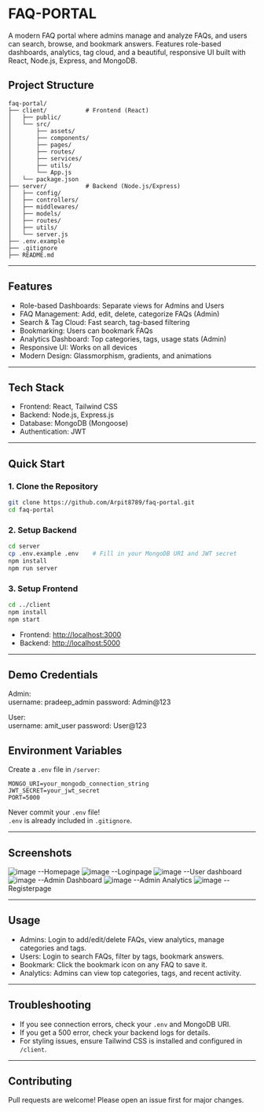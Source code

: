 # FAQ-PORTAL
A modern FAQ portal where admins manage and analyze FAQs, and users can search, browse, and bookmark answers. Features role-based dashboards, analytics, tag cloud, and a beautiful, responsive UI built with React, Node.js, Express, and MongoDB.


##  Project Structure

```
faq-portal/
├── client/           # Frontend (React)
│   ├── public/
│   └── src/
│       ├── assets/
│       ├── components/
│       ├── pages/
│       ├── routes/
│       ├── services/
│       ├── utils/
│       └── App.js
│   └── package.json
├── server/           # Backend (Node.js/Express)
│   ├── config/
│   ├── controllers/
│   ├── middlewares/
│   ├── models/
│   ├── routes/
│   ├── utils/
│   └── server.js
├── .env.example
├── .gitignore
├── README.md
```

---

##  Features

- Role-based Dashboards: Separate views for Admins and Users
- FAQ Management: Add, edit, delete, categorize FAQs (Admin)
- Search & Tag Cloud: Fast search, tag-based filtering
- Bookmarking: Users can bookmark FAQs
- Analytics Dashboard: Top categories, tags, usage stats (Admin)
- Responsive UI: Works on all devices
- Modern Design: Glassmorphism, gradients, and animations

---

##  Tech Stack

- Frontend: React, Tailwind CSS
- Backend: Node.js, Express.js
- Database: MongoDB (Mongoose)
- Authentication: JWT

---

##  Quick Start

### 1. Clone the Repository

```bash
git clone https://github.com/Arpit8789/faq-portal.git
cd faq-portal
```

### 2. Setup Backend

```bash
cd server
cp .env.example .env    # Fill in your MongoDB URI and JWT secret
npm install
npm run server
```

### 3. Setup Frontend

```bash
cd ../client
npm install
npm start
```

- Frontend: [http://localhost:3000](http://localhost:3000)
- Backend: [http://localhost:5000](http://localhost:5000)

---

##  Demo Credentials

Admin:  
username: pradeep_admin
password: Admin@123
 


User:  
username: amit_user
password: User@123


##  Environment Variables

Create a `.env` file in `/server`:

```
MONGO_URI=your_mongodb_connection_string
JWT_SECRET=your_jwt_secret
PORT=5000
```

Never commit your `.env` file!  
`.env` is already included in `.gitignore`.

---

##  Screenshots
![image](https://github.com/user-attachments/assets/89a77f6e-d88e-4f9a-9801-c7c6c6081145) --Homepage
![image](https://github.com/user-attachments/assets/79b608c5-37a1-4e3c-b615-c95da657aea8) --Loginpage
![image](https://github.com/user-attachments/assets/bc159a83-0d86-431d-8ad1-c23d0e2e20d1) --User dashboard
![image](https://github.com/user-attachments/assets/f0fee613-33f9-4dc1-aa08-0ceb5df726e7) --Admin Dashboard
![image](https://github.com/user-attachments/assets/057b3991-6e43-498f-bf22-26dd71ef3384) --Admin Analytics
![image](https://github.com/user-attachments/assets/0d7d3fa4-4068-42fb-a48d-992de520f3be) --Registerpage





---

##  Usage

- Admins: Login to add/edit/delete FAQs, view analytics, manage categories and tags.
- Users: Login to search FAQs, filter by tags, bookmark answers.
- Bookmark: Click the bookmark icon on any FAQ to save it.
- Analytics: Admins can view top categories, tags, and recent activity.

---

## Troubleshooting

- If you see connection errors, check your `.env` and MongoDB URI.
- If you get a 500 error, check your backend logs for details.
- For styling issues, ensure Tailwind CSS is installed and configured in `/client`.

---

##  Contributing

Pull requests are welcome! Please open an issue first for major changes.




